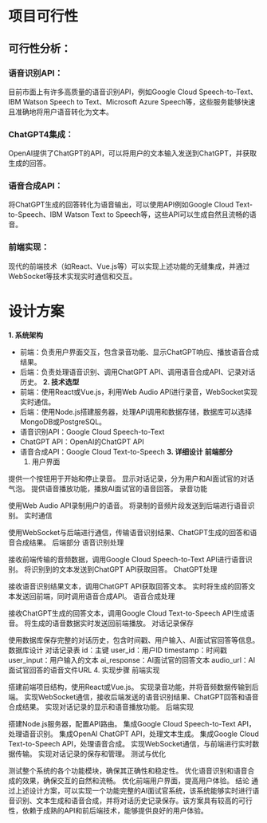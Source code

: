 # 项目可行性
## 可行性分析：

### 语音识别API：
目前市面上有许多高质量的语音识别API，例如Google Cloud Speech-to-Text、IBM Watson Speech to Text、Microsoft Azure Speech等，这些服务能够快速且准确地将用户语音转化为文本。

### ChatGPT4集成：
OpenAI提供了ChatGPT的API，可以将用户的文本输入发送到ChatGPT，并获取生成的回答。

### 语音合成API：
将ChatGPT生成的回答转化为语音输出，可以使用API例如Google Cloud Text-to-Speech、IBM Watson Text to Speech等，这些API可以生成自然且流畅的语音。

### 前端实现：
现代的前端技术（如React、Vue.js等）可以实现上述功能的无缝集成，并通过WebSocket等技术实现实时通信和交互。

# 设计方案
**1. 系统架构**
- 前端：负责用户界面交互，包含录音功能、显示ChatGPT响应、播放语音合成结果。
- 后端：负责处理语音识别、调用ChatGPT API、调用语音合成API、记录对话历史。
**2. 技术选型**
- 前端：使用React或Vue.js，利用Web Audio API进行录音，WebSocket实现实时通信。
- 后端：使用Node.js搭建服务器，处理API调用和数据存储，数据库可以选择MongoDB或PostgreSQL。
- 语音识别API：Google Cloud Speech-to-Text
- ChatGPT API：OpenAI的ChatGPT API
- 语音合成API：Google Cloud Text-to-Speech
**3. 详细设计**
**前端部分**
	1. 用户界面

提供一个按钮用于开始和停止录音。
显示对话记录，分为用户和AI面试官的对话气泡。
提供语音播放功能，播放AI面试官的语音回答。
录音功能

使用Web Audio API录制用户的语音。
将录制的音频片段发送到后端进行语音识别。
实时通信

使用WebSocket与后端进行通信，传输语音识别结果、ChatGPT生成的回答和语音合成结果。
后端部分
语音识别处理

接收前端传输的音频数据，调用Google Cloud Speech-to-Text API进行语音识别。
将识别到的文本发送到ChatGPT API获取回答。
ChatGPT处理

接收语音识别结果文本，调用ChatGPT API获取回答文本。
实时将生成的回答文本发送回前端，同时调用语音合成API。
语音合成处理

接收ChatGPT生成的回答文本，调用Google Cloud Text-to-Speech API生成语音。
将生成的语音数据实时发送回前端播放。
对话记录保存

使用数据库保存完整的对话历史，包含时间戳、用户输入、AI面试官回答等信息。
数据库设计
对话记录表
id：主键
user_id：用户ID
timestamp：时间戳
user_input：用户输入的文本
ai_response：AI面试官的回答文本
audio_url：AI面试官回答的语音文件URL
4. 实现步骤
前端实现

搭建前端项目结构，使用React或Vue.js。
实现录音功能，并将音频数据传输到后端。
实现WebSocket通信，接收后端发送的语音识别结果、ChatGPT回答和语音合成结果。
实现对话记录的显示和语音播放功能。
后端实现

搭建Node.js服务器，配置API路由。
集成Google Cloud Speech-to-Text API，处理语音识别。
集成OpenAI ChatGPT API，处理文本生成。
集成Google Cloud Text-to-Speech API，处理语音合成。
实现WebSocket通信，与前端进行实时数据传输。
实现对话记录的保存和管理。
测试与优化

测试整个系统的各个功能模块，确保其正确性和稳定性。
优化语音识别和语音合成的效果，确保交互的自然和流畅。
优化前端用户界面，提高用户体验。
结论
通过上述设计方案，可以实现一个功能完整的AI面试官系统，该系统能够实时进行语音识别、文本生成和语音合成，并将对话历史记录保存。该方案具有较高的可行性，依赖于成熟的API和前后端技术，能够提供良好的用户体验。
<!--stackedit_data:
eyJoaXN0b3J5IjpbNDQ2MTU3MjE1XX0=
-->